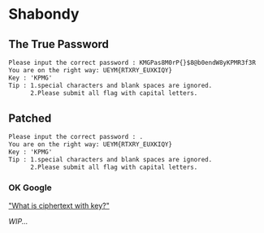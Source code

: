 # Shabondy


## The True Password
```cmd
Please input the correct password : KMGPas8M0rP{}$8@b0endW8yKPMR3f3R
You are on the right way: UEYM{RTXRY_EUXKIQY}
Key : 'KPMG'
Tip : 1.special characters and blank spaces are ignored.
      2.Please submit all flag with capital letters.
```

## Patched
```cmd
Please input the correct password : .
You are on the right way: UEYM{RTXRY_EUXKIQY}
Key : 'KPMG'
Tip : 1.special characters and blank spaces are ignored.
      2.Please submit all flag with capital letters.
```

### OK Google
["What is ciphertext with key?"](https://www.google.co.th/search?q=ciphertext+with+key)

*WIP...*
